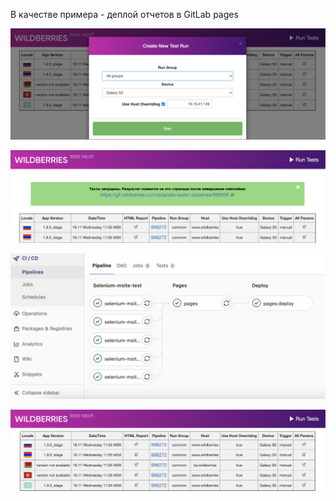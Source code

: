 В качестве примера - деплой отчетов в GitLab pages



![Screenshot](report/static/img/wildberries-tests-run.png)

![Screenshot](report/static/img/wildberries-tests-pipeline-link.png)

![Screenshot](report/static/img/wildberries-pipeline.png)

![Screenshot](report/static/img/wildberries-tests-report.png)
